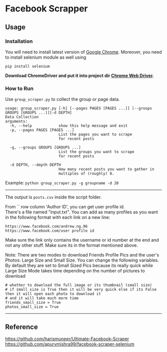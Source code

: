 # Facebook Scrapper 

## Usage

### Installation
You will need to install latest version of [Google Chrome](https://www.google.com/chrome/). Moreover, you need to install selenium module as well using

```
pip install selenium
```

**Download ChromeDriver and put it into project dir [Chrome Web Driver](http://chromedriver.chromium.org/downloads).**   

### How to Run
Use `group_scraper.py` to collect the group or page data. 
```
usage: group_scraper.py [-h] [--pages PAGES [PAGES ...]] [--groups GROUPS [GROUPS ...]][-d DEPTH]
Data Collection
arguments:
  -h, --help            show this help message and exit
  -p, --pages PAGES [PAGES ...]
                        List the pages you want to scrape
                        for recent posts
  
  -g, --groups GROUPS [GROUPS ...]
                        List the groups you want to scrape
                        for recent posts
  
  -d DEPTH, --depth DEPTH
                        How many recent posts you want to gather in
                        multiples of (roughly) 8.
```
Example: ```python group_scraper.py -g groupname -d 20```
____
The output is `posts.csv` inside the script folder.

From `` row column 'Author ID', you can get user profile id.  
There's a file named "input.txt". You can add as many profiles as you want in the following format with each link on a new line:

```
https://www.facebook.com/andrew.ng.96
https://www.facebook.com/user profile id
```

Make sure the link only contains the username or id number at the end and not any other stuff. Make sure its in the format mentioned above.

Note: There are two modes to download Friends Profile Pics and the user's Photos: Large Size and Small Size. You can change the following variables. By default they are set to Small Sized Pics because its really quick while Large Size Mode takes time depending on the number of pictures to download

```
# whether to download the full image or its thumbnail (small size)
# if small size is True then it will be very quick else if its False then it will open each photo to download it
# and it will take much more time
friends_small_size = True
photos_small_size = True
```
----------------------------------------------------------------------------------------------------------------------------------------

## Reference  
https://github.com/harismuneer/Ultimate-Facebook-Scraper   
https://github.com/apurvmishra99/facebook-scraper-selenium   